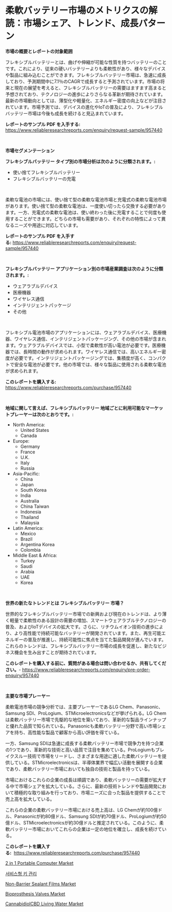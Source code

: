 <p><h1>柔軟バッテリー市場のメトリクスの解読：市場シェア、トレンド、成長パターン</h1></p><p><strong>市場の概要とレポートの対象範囲</strong></p>
<p><p>フレキシブルバッテリーとは、曲げや伸縮が可能な性質を持つバッテリーのことです。これにより、従来の硬いバッテリーよりも柔軟性があり、様々なデバイスや製品に組み込むことができます。フレキシブルバッテリー市場は、急速に成長しており、予測期間中に7.1％のCAGRで成長すると予測されています。市場の将来と現在の展望を考えると、フレキシブルバッテリーの需要はますます高まると予想されており、テクノロジーの進歩によりさらなる革新が期待されています。最新の市場動向としては、薄型化や軽量化、エネルギー密度の向上などが注目されています。市場予測では、デバイスの進化やIoTの普及により、フレキシブルバッテリー市場は今後も成長を続けると見込まれています。</p></p>
<p><strong>レポートのサンプル PDF を入手する:</strong> <a href="https://www.reliableresearchreports.com/enquiry/request-sample/957440">https://www.reliableresearchreports.com/enquiry/request-sample/957440</a></p>
<p>&nbsp;</p>
<p><strong>市場セグメンテーション</strong></p>
<p><strong>フレキシブルバッテリー タイプ別の市場分析は次のように分類されます。:</strong></p>
<p><ul><li>使い捨てフレキシブルバッテリー</li><li>フレキシブルバッテリーの充電</li></ul></p>
<p>&nbsp;</p>
<p><p>柔軟な電池の市場には、使い捨て型の柔軟な電池市場と充電式の柔軟な電池市場があります。使い捨て型の柔軟な電池は、一度使い切ったら交換する必要があります。一方、充電式の柔軟な電池は、使い終わった後に充電することで何度も使用することができます。どちらの市場も需要があり、それぞれの特性によって異なるニーズや用途に対応しています。</p></p>
<p><strong>レポートのサンプル PDF を入手する:</strong>&nbsp;<a href="https://www.reliableresearchreports.com/enquiry/request-sample/957440">https://www.reliableresearchreports.com/enquiry/request-sample/957440</a></p>
<p>&nbsp;</p>
<p><strong> フレキシブルバッテリー アプリケーション別の市場産業調査は次のように分類されます。:</strong></p>
<p><ul><li>ウェアラブルデバイス</li><li>医療機器</li><li>ワイヤレス通信</li><li>インテリジェントパッケージ</li><li>その他</li></ul></p>
<p>&nbsp;</p>
<p><p>フレキシブル電池市場のアプリケーションには、ウェアラブルデバイス、医療機器、ワイヤレス通信、インテリジェントパッケージング、その他の市場が含まれます。ウェアラブルデバイスでは、小型で柔軟性が高い電池が必要です。医療機器では、長時間の動作が求められます。ワイヤレス通信では、高いエネルギー密度が必要です。インテリジェントパッケージングでは、集積度が高く、コンパクトで安全な電池が必要です。他の市場では、様々な製品に使用される柔軟な電池が求められます。</p></p>
<p><strong>このレポートを購入する:</strong>&nbsp; <a href="https://www.reliableresearchreports.com/purchase/957440">https://www.reliableresearchreports.com/purchase/957440</a></p>
<p>&nbsp;</p>
<p><strong>地域に関して言えば、フレキシブルバッテリー 地域ごとに利用可能なマーケットプレーヤーは次のとおりです。:</strong></p>
<p><ul>
    <li>
        North America:
        <ul>
            <li>United States</li>
            <li>Canada</li>
        </ul>
    </li>
    <li>
        Europe:
        <ul>
            <li>Germany</li>
            <li>France</li>
            <li>U.K.</li>
            <li>Italy</li>
            <li>Russia</li>
        </ul>
    </li>
    <li>
        Asia-Pacific:
        <ul>
            <li>China</li>
            <li>Japan</li>
            <li>South Korea</li>
            <li>India</li>
            <li>Australia</li>
            <li>China Taiwan</li>
            <li>Indonesia</li>
            <li>Thailand</li>
            <li>Malaysia</li>
        </ul>
    </li>
    <li>
        Latin America:
        <ul>
            <li>Mexico</li>
            <li>Brazil</li>
            <li>Argentina Korea</li>
            <li>Colombia</li>
        </ul>
    </li>
    <li>
        Middle East & Africa:
        <ul>
            <li>Turkey</li>
            <li>Saudi</li>
            <li>Arabia</li>
            <li>UAE</li>
            <li>Korea</li>
        </ul>
    </li>
    </ul></p>
<p>&nbsp;</p>
<p><strong>世界の新たなトレンドとは フレキシブルバッテリー 市場？</strong></p>
<p><p>世界的なフレキシブルバッテリー市場での新興および現在のトレンドは、より薄く軽量で柔軟性のある設計の需要の増加、スマートウェアラブルテクノロジーの普及、およびIoTデバイスの拡大です。さらに、リチウムイオン技術の進歩により、より高性能で持続可能なバッテリーが開発されています。また、再生可能エネルギーの普及が推進し、持続可能性に焦点を当てた製品開発が進んでいます。これらのトレンドは、フレキシブルバッテリー市場の成長を促進し、新たなビジネス機会を生み出すことが期待されています。</p></p>
<p><strong>このレポートを購入する前に、質問がある場合は問い合わせるか、共有してください。</strong>- <a href="https://www.reliableresearchreports.com/enquiry/pre-order-enquiry/957440">https://www.reliableresearchreports.com/enquiry/pre-order-enquiry/957440</a></p>
<p>&nbsp;</p>
<p><strong>主要な市場プレーヤー</strong></p>
<p><p>柔軟電池市場の競争分析では、主要プレーヤーであるLG Chem、Panasonic、Samsung SDI、ProLogium、STMicroelectronicsなどが挙げられる。LG Chemは柔軟バッテリー市場で先駆的な地位を築いており、革新的な製品ラインナップと優れた品質で知られている。Panasonicも柔軟バッテリー分野で高い市場シェアを持ち、高性能な製品で顧客から高い評価を得ている。</p><p>一方、Samsung SDIは急速に成長する柔軟バッテリー市場で競争力を持つ企業の1つであり、革新的な技術と高い品質で注目を集めている。ProLogiumもブレイクスルー技術で市場をリードし、さまざまな用途に適した柔軟バッテリーを提供している。STMicroelectronicsは、半導体業界で幅広い活動を展開する企業であり、柔軟バッテリー市場においても独自の技術と製品を持っている。</p><p>市場におけるこれらの企業の成長は順調であり、柔軟バッテリーの需要が拡大する中で市場シェアを拡大している。さらに、最新の技術トレンドや製品開発において積極的な取り組みを行っており、市場ニーズに合った製品を提供することで売上高を拡大している。</p><p>これらの企業の柔軟バッテリー市場における売上高は、LG Chemが約100億ドル、Panasonicが約80億ドル、Samsung SDIが約70億ドル、ProLogiumが約50億ドル、STMicroelectronicsが約30億ドルと推定されている。このように、柔軟バッテリー市場においてこれらの企業は一定の地位を確立し、成長を続けている。</p></p>
<p><strong>このレポートを購入する:</strong>&nbsp;&nbsp;<a href="https://www.reliableresearchreports.com/purchase/957440">https://www.reliableresearchreports.com/purchase/957440</a></p>
<p><p><a href="https://github.com/GroverBarry/Market-Research-Report-List-4/blob/main/2-in-1-portable-computer-market.md">2 in 1 Portable Computer Market</a></p><p><a href="https://github.com/vsap75a286l/Market-Research-Report-List-1/blob/main/8296461186503.md">서비스형 키 관리</a></p><p><a href="https://spotless-saver-8fd.notion.site/Non-Barrier-Sealant-Films-Market-Size-Global-Industry-Overview-Market-Segmentation-and-Forecast-2-7d08e0ad18e14a1aaff65aaa62889011">Non-Barrier Sealant Films Market</a></p><p><a href="https://issuu.com/reportprime-2/docs/bioprosthesis-valves-market-size-2030.pptx">Bioprosthesis Valves Market</a></p><p><a href="https://github.com/lylyparadise/Market-Research-Report-List-2/blob/main/cannabidiolcbd-living-water-market.md">CannabidiolCBD Living Water Market</a></p></p>
